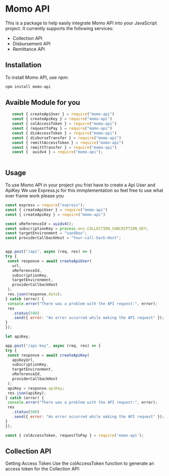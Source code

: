 # Momo API

This is a package to help easily integrate Momo API into your JavaScript project. It currently supports the following services:

- Collection API
- Disbursement API
- Remittance API

## Installation

To install Momo API, use npm:

```bash
npm install momo-api 
```

## Avaible Module for you 
```javascript
   const { createApiUser } = require("momo-api")
   const { createApiKey } = require("momo-api")
   const { colAccessToken } = require("momo-api")
   const { requestToPay } = require("momo-api")
   const { disAccessToken } = require("momo-api")
   const { disburseTransfer } = require("momo-api")
   const { remittAccessToken } = require("momo-api")
   const { remittTransfer } = require("momo-api")
   const {  uuidv4 } = require("momo-api");
   
```
## Usage

To use Momo API in your project you frist have to create a Api User and ApiKey 
We use Express.js for this immplementation so feel free to use what ever frame work please you 
   ```javascript
const express = require("express");
const { createApiUser } = require("momo-api")
const { createApiKey } = require("momo-api") 
   
const xReferenceId = uuidv4();
const subscriptionKey = process.env.COLLECTION_SUBCRIPTION_KEY;
const targetEnvironment = "sandbox";
const providerCallbackHost = "Your-call-back-Host";


app.post("/api", async (req, res) => {
  try {
    const response = await createApiUser(
      url,
      xReferenceId,
      subscriptionKey,
      targetEnvironment,
      providerCallbackHost
    );
    res.json(response.data);
  } catch (error) {
    console.error("There was a problem with the API request:", error);
    res
      .status(500)
      .send({ error: "An error occurred while making the API request" });
  }
});

let apiKey;

app.post("/api-key", async (req, res) => {
  try {
    const response = await createApiKey(
      apiKeyUrl,
      subscriptionKey,
      targetEnvironment,
      xReferenceId,
      providerCallbackHost
    );
    apiKey = response.apiKey;
    res.json(apiKey);
  } catch (error) {
    console.error("There was a problem with the API request:", error);
    res
      .status(500)
      .send({ error: "An error occurred while making the API request" });
  }
});
```

```javascript
const { colAccessToken, requestToPay } = require('momo-api');
```

## Collection API
Getting Access Token
Use the colAccessToken function to generate an access token for the Collection API:

